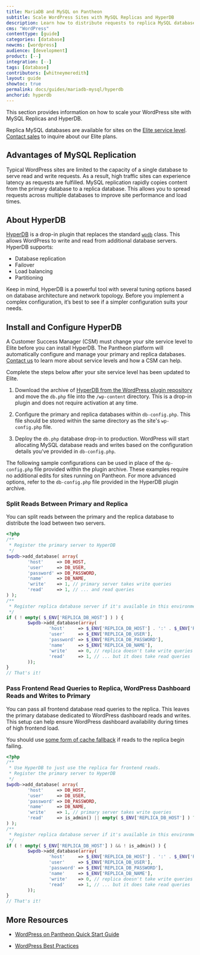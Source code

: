 ```yaml
---
title: MariaDB and MySQL on Pantheon
subtitle: Scale WordPress Sites with MySQL Replicas and HyperDB
description: Learn how to distribute requests to replica MySQL databases on WordPress using HyperDB.
cms: "WordPress"
contenttype: [guide]
categories: [database]
newcms: [wordpress]
audience: [development]
product: [--]
integration: [--]
tags: [database]
contributors: [whitneymeredith]
layout: guide
showtoc: true
permalink: docs/guides/mariadb-mysql/hyperdb
anchorid: hyperdb
---
```


This section provides information on how to scale your WordPress site with MySQL Replicas and HyperDB.

<Alert title="Note" type="info" >

Replica MySQL databases are available for sites on the [Elite service level](https://pantheon.io/resources/elite-plan-overview). [Contact sales](https://pantheon.io/pantheon-elite-plans) to inquire about our Elite plans.

</Alert>

## Advantages of MySQL Replication
Typical WordPress sites are limited to the capacity of a single database to serve read and write requests. As a result, high traffic sites can experience latency as requests are fulfilled. MySQL replication rapidly copies content from the primary database to a replica database. This allows you to spread requests across multiple databases to improve site performance and load times.

## About HyperDB
[HyperDB](https://wordpress.org/support/plugin/hyperdb) is a drop-in plugin that replaces the standard [`wpdb`](https://codex.wordpress.org/Class_Reference/wpdb) class. This allows WordPress to write and read from additional database servers. HyperDB supports:

- Database replication
- Failover
- Load balancing
- Partitioning

Keep in mind, HyperDB is a powerful tool with several tuning options based on database architecture and network topology. Before you implement a complex configuration, it’s best to see if a simpler configuration suits your needs.

## Install and Configure HyperDB

A Customer Success Manager (CSM) must change your site service level to Elite before you can install HyperDB. The Pantheon platform will automatically configure and manage your primary and replica databases. [Contact us](https://pantheon.io/contact-us) to learn more about service levels and how a CSM can help. 

Complete the steps below after your site service level has been updated to Elite.

1. Download the archive of [HyperDB from the WordPress plugin repository](https://wordpress.org/support/plugin/hyperdb) and move the `db.php` file into the `/wp-content` directory. This is a drop-in plugin and does not require activation at any time.

1. Configure the primary and replica databases within `db-config.php`. This file should be stored within the same directory as the site's `wp-config.php` file.

1. Deploy the `db.php` database drop-in to production. WordPress will start allocating MySQL database reads and writes based on the configuration details you’ve provided in `db-config.php`.

The following sample configurations can be used in place of the `dp-config.php` file provided within the plugin archive. These examples require no additional edits for sites running on Pantheon. For more advanced options, refer to the `db-config.php` file provided in the HyperDB plugin archive.

### Split Reads Between Primary and Replica
You can split reads between the primary and the replica database to distribute the load between two servers.

```php
<?php
/**
 * Register the primary server to HyperDB
 */
$wpdb->add_database( array(
        'host'     => DB_HOST,
        'user'     => DB_USER,
        'password' => DB_PASSWORD,
        'name'     => DB_NAME,
        'write'    => 1, // primary server takes write queries
        'read'     => 1, // ... and read queries
) );
/**
 * Register replica database server if it's available in this environment
 */
if ( ! empty( $_ENV['REPLICA_DB_HOST'] ) ) {
        $wpdb->add_database(array(
                'host'     => $_ENV['REPLICA_DB_HOST'] . ':' . $_ENV['REPLICA_DB_PORT'],
                'user'     => $_ENV['REPLICA_DB_USER'],
                'password' => $_ENV['REPLICA_DB_PASSWORD'],
                'name'     => $_ENV['REPLICA_DB_NAME'],
                'write'    => 0, // replica doesn't take write queries
                'read'     => 1, // ... but it does take read queries
        ));
}
// That's it!
```


### Pass Frontend Read Queries to Replica, WordPress Dashboard Reads and Writes to Primary
You can pass all frontend database read queries to the replica. This leaves the primary database dedicated to WordPress dashboard reads and writes. This setup can help ensure WordPress dashboard availability during times of high frontend load.

You should use [some form of cache fallback](/guides/object-cache) if reads to the replica begin failing.

```php
<?php
/**
 * Use HyperDB to just use the replica for frontend reads.
 * Register the primary server to HyperDB
 */
$wpdb->add_database( array(
        'host'     => DB_HOST,
        'user'     => DB_USER,
        'password' => DB_PASSWORD,
        'name'     => DB_NAME,
        'write'    => 1, // primary server takes write queries
        'read'     => is_admin() || empty( $_ENV['REPLICA_DB_HOST'] ) ? 1 : 0, // ... but only takes read queries in the admin if the replica is available
) );
/**
 * Register replica database server if it's available in this environment
 */
if ( ! empty( $_ENV['REPLICA_DB_HOST'] ) && ! is_admin() ) {
        $wpdb->add_database(array(
                'host'     => $_ENV['REPLICA_DB_HOST'] . ':' . $_ENV['REPLICA_DB_PORT'],
                'user'     => $_ENV['REPLICA_DB_USER'],
                'password' => $_ENV['REPLICA_DB_PASSWORD'],
                'name'     => $_ENV['REPLICA_DB_NAME'],
                'write'    => 0, // replica doesn't take write queries
                'read'     => 1, // ... but it does take read queries
        ));
}
// That's it!
```

## More Resources

- [WordPress on Pantheon Quick Start Guide](/guides/wordpress-pantheon/)

- [WordPress Best Practices](/wordpress-best-practices)